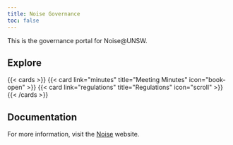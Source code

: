 ```yaml
---
title: Noise Governance
toc: false
---
```


This is the governance portal for Noise@UNSW.

## Explore

{{< cards >}}
  {{< card link="minutes" title="Meeting Minutes" icon="book-open" >}}
  {{< card link="regulations" title="Regulations" icon="scroll" >}}
{{< /cards >}}

## Documentation

For more information, visit the [Noise](https://www.noiseatunsw.com/?utm_source=governance) website.
